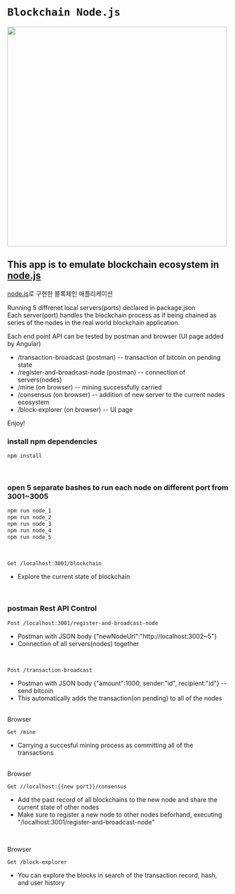 # `Blockchain Node.js`

<image src="images/collab.png" width=500>

## This app is to emulate blockchain ecosystem in [node.js](http://nodejs.org)

[node.js](http://nodejs.org)로 구현한 블록체인 애플리케이션
<br/>
  
Running 5 diffrenet local servers(ports) declared in package.json<br/>
Each server(port) handles the blockchain process as if being chained as series of the nodes in the real world blockchain application.

Each end point API can be tested by postman and browser (UI page added by Angular) 

* /transaction-broadcast (postman) -- transaction of bitcoin on pending state 
* /register-and-broadcast-node (postman) -- connection of servers(nodes)
* /mine (on browser) -- mining successfully carried
* /consensus (on browser) -- addition of new server to the current nodes ecosystem
* /block-explorer (on browser) -- UI page 

Enjoy!


### install npm dependencies 
```bash
npm install
```
<br/>

### open 5 separate bashes to run each node on different port from 3001~3005 
```bash
npm run node_1
npm run node_2
npm run node_3
npm run node_4
npm run node_5
```

<br/>

```bash
Get /localhost:3001/blockchain
```
* Explore the current state of blockchain

<br/>

### postman Rest API Control  
```
Post /localhost:3001/register-and-broadcast-node 
```
* Postman with JSON body {"newNodeUrl":"http://localhost:3002~5"}
* Connection of all servers(nodes) together
<br/>

```
Post /transaction-broadcast
```
* Postman with JSON body {"amount":1000, sender:"id", recipient:"id"} -- send bitcoin
* This automatically adds the transaction(on pending) to all of the nodes 
  
<br/>
Browser

```
Get /mine
```
* Carrying a succesful mining process as committing all of the transactions 
  
<br/>
Browser

```
Get //localhost:{{new port}}/consensus
```
* Add the past record of all blockchains to the new node and share the current state of other nodes 
* Make sure to register a new node to other nodes beforhand, executing "/localhost:3001/register-and-broadcast-node"

<br/>

Browser
```
Get /block-explorer
```

* You can explore the blocks in search of the transaction record, hash, and user history